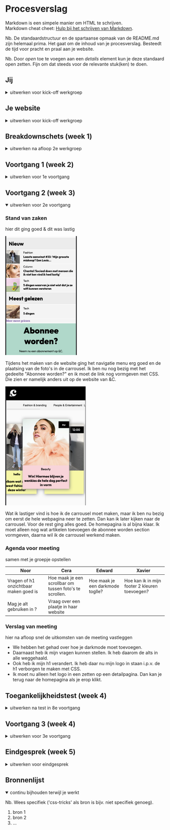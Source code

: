# Procesverslag
Markdown is een simpele manier om HTML te schrijven.  
Markdown cheat cheet: [Hulp bij het schrijven van Markdown](https://github.com/adam-p/markdown-here/wiki/Markdown-Cheatsheet).

Nb. De standaardstructuur en de spartaanse opmaak van de README.md zijn helemaal prima. Het gaat om de inhoud van je procesverslag. Besteedt de tijd voor pracht en praal aan je website.

Nb. Door *open* toe te voegen aan een *details* element kun je deze standaard open zetten. Fijn om dat steeds voor de relevante stuk(ken) te doen.





## Jij

<details>
<summary>uitwerken voor kick-off werkgroep</summary>

### Auteur:
Noor Meijns

#### Je startniveau:
Blauw

#### Je focus:
Surface
 
</details>





## Je website

<details>
<summary>uitwerken voor kick-off werkgroep</summary>

### Je opdracht:
https://www.andc.tv 

#### Screenshot(s) van de eerste pagina (small screen): 
Homepagina van &C  
<img src="images/homepagina.png" width="375px" alt="Homepagina van de website &C">

#### Screenshot(s) van de tweede pagina (small screen):
Artikel van &C  
<img src="images/artikel.png" width="375px" alt="Artikel over sneller in slaap vallen van &C">
 
</details>



## Breakdownschets (week 1)

<details>
<summary>uitwerken na afloop 2e werkgroep</summary>

### de hele pagina: 
<img src="images/&c html elementen.png" width="375px" alt="breakdown van de hele pagina">

### dynamisch deel navigatie: 
<img src="images/detailNav.png" width="375px" alt="breakdown van een dynamisch deel">

</details>





## Voortgang 1 (week 2)

<details>
<summary>uitwerken voor 1e voortgang</summary>

### Stand van zaken
hier dit ging goed & dit was lastig (neem ook screenshots op van delen van je website en code)


### Agenda voor meeting
samen met je groepje opstellen

| Cera                          | Edward             | Noor         | Xavier           |
| ---                           | ---                | ---          | ---              |
| Hoe je een hamburgermenu maakt  | Wilt weten hoe je een carrousel moet maken            | Hoe je een foto carrousel maakt    | Hoe je iconen moet toevoegen    |
| Hoe iconen toevoegen              |  |  | Wilt ook weten hoe je een hamburger menu maakt |



### Verslag van meeting
hier na afloop snel de uitkomsten van de meeting vastleggen

- We hebben het gehad over hoe je een hamburgermenu kan maken
- Ik heb als tip gekregen om eerst ervoor te zorgen dat mijn webpagina het doet en om daarna pas te gaan kijken hoe je de carroussel maakt.
- In mijn html moest ik alleen nog één aanpassing maken. Ik heb mijn h2'tjes en h3'tjes in de section gezet. 

</details>





## Voortgang 2 (week 3)

<details open>
<summary>uitwerken voor 2e voortgang</summary>

### Stand van zaken
hier dit ging goed & dit was lastig

<img src="images/website.png" height="375px" alt="Mijn website artikelen gedeelte">

 Tijdens het maken van de website ging het navigatie menu erg goed en de plaatsing van de foto's in de carrousel. Ik ben nu nog bezig met het gedeelte "Abonnee worden?" en ik moet de link nog vormgeven met CSS. Die zien er namelijk anders uit op de website van &C. 
 
 
<img src="images/website 1.png" height="375px" alt="Mijn website header">
 
 Wat ik lastiger vind is hoe ik de carrousel moet maken, maar ik ben nu bezig om eerst de hele webpagina neer te zetten. Dan kan ik later kijken naar de carrousel. 
 Voor de rest ging alles goed. De homepagina is al bijna klaar. Ik moet alleen nog wat artikelen toevoegen de abonnee worden section vormgeven, daarna wil ik de carrousel werkend maken.

### Agenda voor meeting
samen met je groepje opstellen

| Noor     | Cera         | Edward    | Xavier       |
| ---            | ---                | ---          | ---              |
| Vragen of h1 onzichtbaar maken goed is  | Hoe maak je een scrollbar om tussen foto's te scrollen. | Hoe maak je een darkmode toglle?  | Hoe kan ik in mijn footer 2 kleuren toevoegen?   |
| Mag je alt gebruiken in <a>?  | Vraag over een plaatje in haar website | | |



### Verslag van meeting
hier na afloop snel de uitkomsten van de meeting vastleggen

- We hebben het gehad over hoe je darkmode moet toevoegen.
- Daarnaast heb ik mijn vragen kunnen stellen. Ik heb daarom de alts in alle <a> weggehaald.
- Ook heb ik mijn h1 verandert. Ik heb daar nu mijn logo in staan i.p.v. de h1 verborgen te maken met CSS.
- Ik moet nu alleen het logo in een <a> zetten op een detailpagina. Dan kan je terug naar de homepagina als je erop klikt.

</details>





## Toegankelijkheidstest (week 4)

<details>
<summary>uitwerken na test in 8e voortgang</summary>

### Bevindingen
Lijst met je bevindingen die in de test naar voren kwamen:

#### Tekstgrootte
Uit de test kwam dat mijn tekst op de artikelpagina niet groot genoeg is. Als je slechter zicht hebt is het heel klein.
Daarom heb ik de font-size aangepast naar ...
<img src="images/tekst_before.jpg" height="375px" alt="Tekst van mijn website">

<img src="images/tekst_erna.jpg" height="375px" alt="Tekst van mijn website">


#### Nav grootte
Uit de test bleek ook dat mijn navigatie balk klein was. De ruimte om te klikken is kleiner waardoor het lastiger wordt als je handicap hebt. 
<img src="images/nav_before.jpg" height="375px" alt="Navigatiebalk voor aanpassing">
Ik heb in mijn code de hoogte van de a's met padding groter gemaakt waardoor de je nu meer klikbare ruimte boven en onder de tekst hebt.
 
<img src="images/nav-erna.jpg" height="375px" alt="Navigatiebalk na aanpassing">


#### Te dikgedrukt 
Uit de test bleek ook dat als je bijvoorbeeld ADHD hebt dat de dikgedrukte titels in de caroussel lastiger te lezen zijn. Ze worden dan gezien als een zwart blok.
<img src="images/car_before.jpg" height="375px" alt="Dikgedrukte tekst">

Ik heb daarom de font-weight aangepast, zodat ze minder dik zijn. (met indien nodig een afbeelding)
<img src="images/car_erna.jpg" height="375px" alt="Tekst na de aanpassing">

</details>





## Voortgang 3 (week 4)

<details>
<summary>uitwerken voor 3e voortgang</summary>

### Stand van zaken
hier dit ging goed & dit was lastig (neem ook screenshots op van delen van je website en code)


### Agenda voor meeting
samen met je groepje opstellen

| Noor      | Cera          | Edward    | Xavier       |
| ---            | ---                | ---          | ---              |
| Bij de nieuwsbrief section krijg ik paar elementen niet onderelkaar   |             | en ik dit    | Wilde kijken hoe hij zijn html kan verbeteren |
| Kijken of mijn html wel klopt  | dit als er tijd is | nog een punt | dit wil ik zeker |
|            | ...                | ...          | ...              |


### Verslag van meeting
hier na afloop snel de uitkomsten van de meeting vastleggen

- punt 1
- punt 2
- nog een punt
- ...

</details>





## Eindgesprek (week 5)

<details>
<summary>uitwerken voor eindgesprek</summary>

### Stand van zaken
hier dit ging goed & dit was lastig (neem ook screenshots op van delen van je website en code)

### Screenshot(s)

hier screenshot(s) van je eindresultaat

</details>





## Bronnenlijst

<details open>
<summary>continu bijhouden terwijl je werkt</summary>

Nb. Wees specifiek ('css-tricks' als bron is bijv. niet specifiek genoeg).

1. bron 1
2. bron 2
3. ...

</details>
